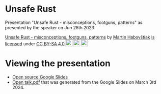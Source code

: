 # Unsafe Rust

Presentation "Unsafe Rust - misconceptions, footguns, patterns" as presented by the speaker on Jun 28th 2023.

 <p xmlns:cc="http://creativecommons.org/ns#" xmlns:dct="http://purl.org/dc/terms/"><a property="dct:title" rel="cc:attributionURL" href="https://docs.google.com/presentation/d/1_mYTCcADIBH1s1dHE7jPXny3O11DexdPEW3Q0M1ZC88/">Unsafe Rust - misconceptions, footguns, patterns</a> by <a rel="cc:attributionURL dct:creator" property="cc:attributionName" href="https://github.com/Kixunil">Martin Habovštiak</a> <a href="https://github.com/Rust-Slovakia/Bratislava-Rust-Meetup/issues/8#issuecomment-1985359478">is licensed</a> under <a href="http://creativecommons.org/licenses/by-sa/4.0/?ref=chooser-v1" target="_blank" rel="license noopener noreferrer" style="display:inline-block;">CC BY-SA 4.0<img style="height:22px!important;margin-left:3px;vertical-align:text-bottom;" src="https://mirrors.creativecommons.org/presskit/icons/cc.svg?ref=chooser-v1"><img style="height:22px!important;margin-left:3px;vertical-align:text-bottom;" src="https://mirrors.creativecommons.org/presskit/icons/by.svg?ref=chooser-v1"><img style="height:22px!important;margin-left:3px;vertical-align:text-bottom;" src="https://mirrors.creativecommons.org/presskit/icons/sa.svg?ref=chooser-v1"></a></p>

# Viewing the presentation

- [Open source Google Slides](https://docs.google.com/presentation/d/1_mYTCcADIBH1s1dHE7jPXny3O11DexdPEW3Q0M1ZC88/edit?usp=sharing)
- [Open talk.pdf](https://github.com/Rust-Slovakia/Bratislava-Rust-Meetup/blob/main/past_talks/2023-03-07-rust-idioms/talk.pdf) that was generated from the Google Slides on March 3rd 2024.
